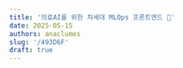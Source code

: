 ```yaml
---
title: '의료AI를 위한 차세대 MLOps 프론트엔드 🩻'
date: 2025-05-15
authors: anaclumos
slug: '/493D6F'
draft: true
---
```


<!-- truncate -->
